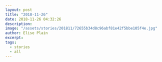 ```yaml
---
layout: post
title: "2018-11-26"
date: 2018-11-26 04:32:26
description: 
image: "/assets/stories/201811/72655b34d8c96abf81e42f5bbe105f4e.jpg"
author: Elise Plain
excerpt: 
tags: 
  - stories
  - all
---
```



<p></p>
